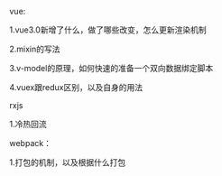 vue:

1.vue3.0新增了什么，做了哪些改变，怎么更新渲染机制

2.mixin的写法

3.v-model的原理，如何快速的准备一个双向数据绑定脚本

4.vuex跟redux区别，以及自身的用法

rxjs

1.冷热回流

webpack：

1.打包的机制，以及根据什么打包
